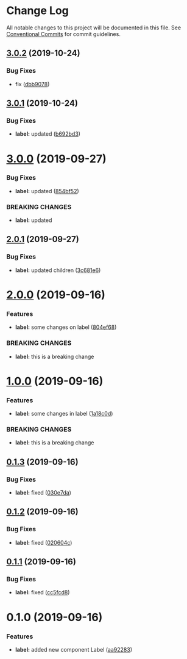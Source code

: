 # Change Log

All notable changes to this project will be documented in this file.
See [Conventional Commits](https://conventionalcommits.org) for commit guidelines.

## [3.0.2](https://github.com/galdeguer/lerna-conventional-commits/compare/@lerna-geniuz/label@3.0.1...@lerna-geniuz/label@3.0.2) (2019-10-24)


### Bug Fixes

* fix ([dbb9078](https://github.com/galdeguer/lerna-conventional-commits/commit/dbb9078))





## [3.0.1](https://github.com/galdeguer/lerna-conventional-commits/compare/@lerna-geniuz/label@3.0.0...@lerna-geniuz/label@3.0.1) (2019-10-24)


### Bug Fixes

* **label:** updated ([b692bd3](https://github.com/galdeguer/lerna-conventional-commits/commit/b692bd3))





# [3.0.0](https://github.com/galdeguer/lerna-conventional-commits/compare/@lerna-geniuz/label@2.0.1...@lerna-geniuz/label@3.0.0) (2019-09-27)


### Bug Fixes

* **label:** updated ([854bf52](https://github.com/galdeguer/lerna-conventional-commits/commit/854bf52))


### BREAKING CHANGES

* **label:** updated





## [2.0.1](https://github.com/galdeguer/lerna-conventional-commits/compare/@lerna-geniuz/label@2.0.0...@lerna-geniuz/label@2.0.1) (2019-09-27)


### Bug Fixes

* **label:** updated children ([3c681e6](https://github.com/galdeguer/lerna-conventional-commits/commit/3c681e6))





# [2.0.0](https://github.com/galdeguer/lerna-conventional-commits/compare/@lerna-geniuz/label@1.0.0...@lerna-geniuz/label@2.0.0) (2019-09-16)


### Features

* **label:** some changes on label ([804ef68](https://github.com/galdeguer/lerna-conventional-commits/commit/804ef68))


### BREAKING CHANGES

* **label:** this is a breaking change





# [1.0.0](https://github.com/galdeguer/lerna-conventional-commits/compare/@lerna-geniuz/label@0.1.3...@lerna-geniuz/label@1.0.0) (2019-09-16)


### Features

* **label:** some changes in label ([1a18c0d](https://github.com/galdeguer/lerna-conventional-commits/commit/1a18c0d))


### BREAKING CHANGES

* **label:** this is a breaking change





## [0.1.3](https://github.com/galdeguer/lerna-conventional-commits/compare/@lerna-geniuz/label@0.1.2...@lerna-geniuz/label@0.1.3) (2019-09-16)


### Bug Fixes

* **label:** fixed ([030e7da](https://github.com/galdeguer/lerna-conventional-commits/commit/030e7da))





## [0.1.2](https://github.com/galdeguer/lerna-conventional-commits/compare/@lerna-geniuz/label@0.1.1...@lerna-geniuz/label@0.1.2) (2019-09-16)


### Bug Fixes

* **label:** fixed ([020604c](https://github.com/galdeguer/lerna-conventional-commits/commit/020604c))





## [0.1.1](https://github.com/galdeguer/lerna-conventional-commits/compare/@lerna-geniuz/label@0.1.0...@lerna-geniuz/label@0.1.1) (2019-09-16)


### Bug Fixes

* **label:** fixed ([cc5fcd8](https://github.com/galdeguer/lerna-conventional-commits/commit/cc5fcd8))





# 0.1.0 (2019-09-16)


### Features

* **label:** added new component Label ([aa92283](https://github.com/galdeguer/lerna-conventional-commits/commit/aa92283))
